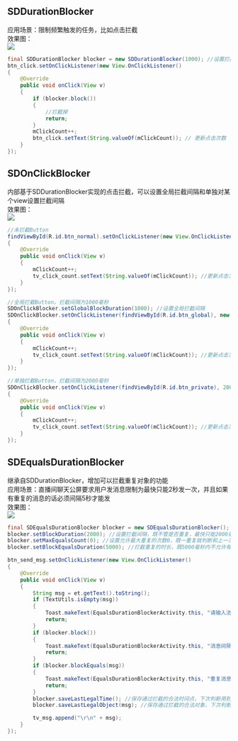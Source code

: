 ## SDDurationBlocker
应用场景：限制频繁触发的任务，比如点击拦截<br>
效果图：<br>
![](http://thumbsnap.com/i/deq8GrUH.gif?0815)<br>
```java
final SDDurationBlocker blocker = new SDDurationBlocker(1000); //设置拦截间隔为1000
btn_click.setOnClickListener(new View.OnClickListener()
{
    @Override
    public void onClick(View v)
    {
        if (blocker.block())
        {
            //拦截掉
            return;
        }
        mClickCount++;
        btn_click.setText(String.valueOf(mClickCount)); // 更新点击次数
    }
});
```
## SDOnClickBlocker
内部基于SDDurationBlocker实现的点击拦截，可以设置全局拦截间隔和单独对某个view设置拦截间隔<br>
效果图：<br>
![](http://thumbsnap.com/i/Sz7tFHWT.gif?0815)<br>
```java
//未拦截Button
findViewById(R.id.btn_normal).setOnClickListener(new View.OnClickListener()
{
    @Override
    public void onClick(View v)
    {
        mClickCount++;
        tv_click_count.setText(String.valueOf(mClickCount)); //更新点击次数
    }
});

//全局拦截Button，拦截间隔为1000毫秒
SDOnClickBlocker.setGlobalBlockDuration(1000); //设置全局拦截间隔
SDOnClickBlocker.setOnClickListener(findViewById(R.id.btn_global), new View.OnClickListener()
{
    @Override
    public void onClick(View v)
    {
        mClickCount++;
        tv_click_count.setText(String.valueOf(mClickCount)); //更新点击次数
    }
});

//单独拦截Button，拦截间隔为2000毫秒
SDOnClickBlocker.setOnClickListener(findViewById(R.id.btn_private), 2000, new View.OnClickListener()
{
    @Override
    public void onClick(View v)
    {
        mClickCount++;
        tv_click_count.setText(String.valueOf(mClickCount)); //更新点击次数
    }
});
```
## SDEqualsDurationBlocker
继承自SDDurationBlocker，增加可以拦截重复对象的功能<br>
应用场景：直播间聊天公屏要求用户发消息限制为最快只能2秒发一次，并且如果有重复的消息的话必须间隔5秒才能发<br>
效果图：<br>
![](http://thumbsnap.com/i/KXXZyARA.gif?0815)<br>
```java
final SDEqualsDurationBlocker blocker = new SDEqualsDurationBlocker();
blocker.setBlockDuration(2000); //设置拦截间隔，既不管是否重复，最快只能2000毫秒触发一次
blocker.setMaxEqualsCount(0); //设置允许最大重复的次数0，既一重复就判断和上一次重复之间的时长
blocker.setBlockEqualsDuration(5000); //拦截重复的时长，既5000毫秒内不允许有重复的

btn_send_msg.setOnClickListener(new View.OnClickListener()
{
    @Override
    public void onClick(View v)
    {
        String msg = et.getText().toString();
        if (TextUtils.isEmpty(msg))
        {
            Toast.makeText(EqualsDurationBlockerActivity.this, "请输入消息", 0).show();
            return;
        }
        if (blocker.block())
        {
            Toast.makeText(EqualsDurationBlockerActivity.this, "消息间隔不能小于2秒", 0).show();
            return;
        }
        if (blocker.blockEquals(msg))
        {
            Toast.makeText(EqualsDurationBlockerActivity.this, "重复消息间隔不能小于5秒", 0).show();
            return;
        }
        blocker.saveLastLegalTime(); //保存通过拦截的合法时间点，下次判断用到
        blocker.saveLastLegalObject(msg); //保存通过拦截的合法对象，下次判断用到

        tv_msg.append("\r\n" + msg);
    }
});
```
